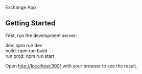 Exchange App

## Getting Started

First, run the development server:


dev: npm run dev    
build: npm run build    
run prod: npm run start    

Open [http://localhost:3001](http://localhost:3001) with your browser to see the result.
